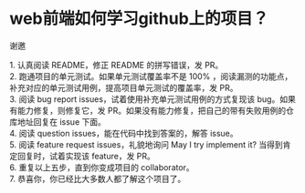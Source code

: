 # web前端如何学习github上的项目？

谢邀  

1\. 认真阅读 README，修正 README 的拼写错误，发 PR。  
2\. 跑通项目的单元测试。如果单元测试覆盖率不是 100% ，阅读漏测的功能点，补充对应的单元测试用例，提高项目单元测试的覆盖率，发 PR。  
3\. 阅读 bug report issues，试着使用补充单元测试用例的方式复现该 bug。如果有能力修复，则修复它，发 PR。如果没有能力修复，把自己的带有失败用例的仓库地址回复在 issue 下面。  
4\. 阅读 question issues，能在代码中找到答案的，解答 issue。  
5\. 阅读 feature request issues，礼貌地询问 May I try implement it? 当得到肯定回复时，试着实现该 feature，发 PR。  
6\. 重复以上五步，直到你变成项目的 collaborator。  
7\. 恭喜你，你已经比大多数人都了解这个项目了。